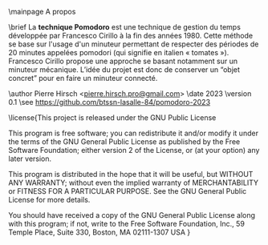 \mainpage A propos

\brief La **technique Pomodoro** est une technique de gestion du temps développée par Francesco Cirillo à la fin des années 1980. Cette méthode se base sur l'usage d'un minuteur permettant de respecter des périodes de 20 minutes appelées pomodori (qui signifie en italien « tomates »). Francesco Cirillo propose une approche se basant notamment sur un minuteur mécanique. L’idée du projet est donc de conserver un “objet concret” pour en faire un minuteur connecté.

\author Pierre Hirsch <<pierre.hirsch.pro@gmail.com>>
\date 2023
\version 0.1
\see https://github.com/btssn-lasalle-84/pomodoro-2023


\license{This project is released under the GNU Public License

This program is free software; you can redistribute it and/or modify
it under the terms of the GNU General Public License as published by
the Free Software Foundation; either version 2 of the License, or
(at your option) any later version.

This program is distributed in the hope that it will be useful,
but WITHOUT ANY WARRANTY; without even the implied warranty of
MERCHANTABILITY or FITNESS FOR A PARTICULAR PURPOSE. See the
GNU General Public License for more details.

You should have received a copy of the GNU General Public License
along with this program; if not, write to the Free Software
Foundation, Inc., 59 Temple Place, Suite 330, Boston, MA 02111-1307 USA
}

